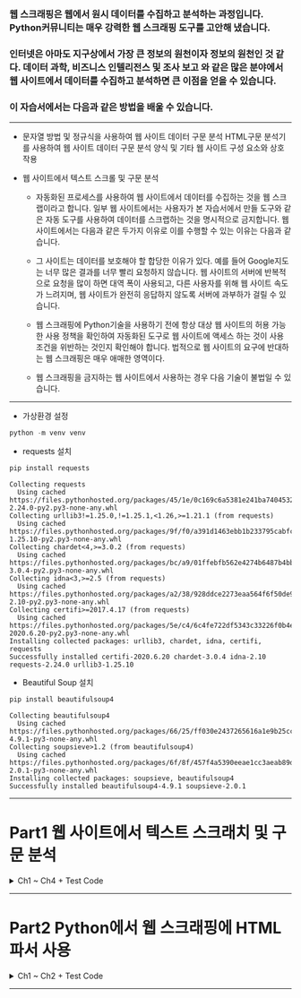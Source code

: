 ### <p>웹 스크래핑은 웹에서 원시 데이터를 수집하고 분석하는 과정입니다. Python커뮤니티는 매우 강력한 웹 스크래핑 도구를 고안해 냈습니다.</p>

### <p>인터넷은 아마도 지구상에서 가장 큰 정보의 원천이자 정보의 원천인 것 같다. 데이터 과학, 비즈니스 인텔리전스 및 조사 보고 와 같은 많은 분야에서 웹 사이트에서 데이터를 수집하고 분석하면 큰 이점을 얻을 수 있습니다.</p>

### <p>이 자습서에서는 다음과 같은 방법을 배울 수 있습니다.</p>

---

* 문자열 방법 및 정규식을 사용하여 웹 사이트 데이터 구문 분석
HTML구문 분석기를 사용하여 웹 사이트 데이터 구문 분석
양식 및 기타 웹 사이트 구성 요소와 상호 작용

* 웹 사이트에서 텍스트 스크롤 및 구문 분석
  * 자동화된 프로세스를 사용하여 웹 사이트에서 데이터를 수집하는 것을 웹 스크랩이라고 합니다. 일부 웹 사이트에서는 사용자가 본 자습서에서 만들 도구와 같은 자동 도구를 사용하여 데이터를 스크랩하는 것을 명시적으로 금지합니다. 웹 사이트에서는 다음과 같은 두가지 이유로 이를 수행할 수 있는 이유는 다음과 같습니다.

  * 그 사이트는 데이터를 보호해야 할 합당한 이유가 있다. 예를 들어 Google지도는 너무 많은 결과를 너무 빨리 요청하지 않습니다.
  웹 사이트의 서버에 반복적으로 요청을 많이 하면 대역 폭이 사용되고, 다른 사용자를 위해 웹 사이트 속도가 느려지며, 웹 사이트가 완전히 응답하지 않도록 서버에 과부하가 걸릴 수 있습니다.

  * 웹 스크래핑에 Python기술을 사용하기 전에 항상 대상 웹 사이트의 허용 가능한 사용 정책을 확인하여 자동화된 도구로 웹 사이트에 액세스 하는 것이 사용 조건을 위반하는 것인지 확인해야 합니다. 법적으로 웹 사이트의 요구에 반대하는 웹 스크래핑은 매우 애매한 영역이다.

  * 웹 스크래핑을 금지하는 웹 사이트에서 사용하는 경우 다음 기술이 불법일 수 있습니다.

---

* 가상환경 설정

```python
python -m venv venv
```

* requests 설치

```python
pip install requests
```

```console
Collecting requests
  Using cached https://files.pythonhosted.org/packages/45/1e/0c169c6a5381e241ba7404532c16a21d86ab872c9bed8bdcd4c423954103/requests-2.24.0-py2.py3-none-any.whl
Collecting urllib3!=1.25.0,!=1.25.1,<1.26,>=1.21.1 (from requests)
  Using cached https://files.pythonhosted.org/packages/9f/f0/a391d1463ebb1b233795cabfc0ef38d3db4442339de68f847026199e69d7/urllib3-1.25.10-py2.py3-none-any.whl
Collecting chardet<4,>=3.0.2 (from requests)
  Using cached https://files.pythonhosted.org/packages/bc/a9/01ffebfb562e4274b6487b4bb1ddec7ca55ec7510b22e4c51f14098443b8/chardet-3.0.4-py2.py3-none-any.whl
Collecting idna<3,>=2.5 (from requests)
  Using cached https://files.pythonhosted.org/packages/a2/38/928ddce2273eaa564f6f50de919327bf3a00f091b5baba8dfa9460f3a8a8/idna-2.10-py2.py3-none-any.whl
Collecting certifi>=2017.4.17 (from requests)
  Using cached https://files.pythonhosted.org/packages/5e/c4/6c4fe722df5343c33226f0b4e0bb042e4dc13483228b4718baf286f86d87/certifi-2020.6.20-py2.py3-none-any.whl
Installing collected packages: urllib3, chardet, idna, certifi, requests
Successfully installed certifi-2020.6.20 chardet-3.0.4 idna-2.10 requests-2.24.0 urllib3-1.25.10
```

* Beautiful Soup 설치

```python
pip install beautifulsoup4
```

```console
Collecting beautifulsoup4
  Using cached https://files.pythonhosted.org/packages/66/25/ff030e2437265616a1e9b25ccc864e0371a0bc3adb7c5a404fd661c6f4f6/beautifulsoup4-4.9.1-py3-none-any.whl
Collecting soupsieve>1.2 (from beautifulsoup4)
  Using cached https://files.pythonhosted.org/packages/6f/8f/457f4a5390eeae1cc3aeab89deb7724c965be841ffca6cfca9197482e470/soupsieve-2.0.1-py3-none-any.whl
Installing collected packages: soupsieve, beautifulsoup4
Successfully installed beautifulsoup4-4.9.1 soupsieve-2.0.1
```

---

# Part1 웹 사이트에서 텍스트 스크래치 및 구문 분석

<details>
<summary>Ch1 ~ Ch4 + Test Code</summary>
<div markdown="1">
Ch 1> 첫번째 웹 스크래퍼

```python
from urllib.request import urlopen

url = "http://olympus.realpython.org/profiles/aphrodite"
page = urlopen(url)
print(page)

html_bytes = page.read()
html = html_bytes.decode("utf-8")
print(html)
```

```console
<http.client.HTTPResponse object at 0x000001E62653A668>

<html>

<head>
    <title>Profile: Aphrodite</title>
</head>

<body bgcolor="yellow">
    <center>
        <br><br>
        <img src="/static/aphrodite.gif" />
        <h2>Name: Aphrodite</h2>
        <br><br>
        Favorite animal: Dove
        <br><br>
        Favorite color: Red
        <br><br>
        Hometown: Mount Olympus
    </center>
</body>

</html>
```

---

Ch2> 문자열 메소드를 사용하여 HTML에서 텍스트 추출

```python
from urllib.request import urlopen

url = "http://olympus.realpython.org/profiles/aphrodite"
page = urlopen(url)

html_bytes = page.read()
html = html_bytes.decode("utf-8")

title_index = html.find("<title>")
print(title_index)

start_index = title_index + len("<title>")
print(start_index)

end_index = html.find("</title>")
print(end_index)

title = html[start_index:end_index]
print(title)

url = "http://olympus.realpython.org/profiles/poseidon"

page = urlopen(url)
html = page.read().decode("utf-8")
start_index = html.find("<title>") + len("<title>")
end_index = html.find("</title>")
title = html[start_index:end_index]

print(title)
```

```console
14
21
39
Profile: Aphrodite

<head>
<title >Profile: Poseidon
```

---

Ch3> 정규 표현식에 대한 우선 순위

```python
import re

find_all_ex1 = re.findall("ab*c", "ac")

print(find_all_ex1)

find_all_ex2 = re.findall("ab*c", "abcd")
find_all_ex3 = re.findall("ab*c", "acc")
find_all_ex4 = re.findall("ab*c", "abcac")
find_all_ex5 = re.findall("ab*c", "abdc")

print(find_all_ex2)
print(find_all_ex3)
print(find_all_ex4)
print(find_all_ex5)

find_all_ex6 = re.findall("ab*c", "ABC")
find_all_ex7 = re.findall("ab*c", "ABC", re.IGNORECASE)

print(find_all_ex6)
print(find_all_ex7)

find_all_ex7 = re.findall("a.c", "abc")
find_all_ex8 = re.findall("a.c", "abbc")
find_all_ex9 = re.findall("a.c", "ac")
find_all_ex10 = re.findall("a.c", "acc")

print(find_all_ex7)
print(find_all_ex8)
print(find_all_ex9)
print(find_all_ex10)

find_all_ex11 = re.findall("a.*c", "abc")
find_all_ex12 = re.findall("a.*c", "abbc")
find_all_ex13 = re.findall("a.*c", "ac")
find_all_ex14 = re.findall("a.*c", "acc")

print(find_all_ex11)
print(find_all_ex12)
print(find_all_ex13)
print(find_all_ex14)

match_results = re.search("ab*c", "ABC", re.IGNORECASE)
match_results_group = match_results.group()

print(match_results_group)

string = "Everything is <replaced> if it's in <tags>."
string = re.sub("<.*>", "ELEPHANTS", string)

print(string)

string2 = "Everything is <replaced> if it's in <tags>."
string2 = re.sub("<.*?>", "ELEPHANTS", string2)

print(string2)
```

```console
['ac']
['abc']
['ac']
['abc', 'ac']
[]
[]
['ABC']
['abc']
[]
[]
['acc']
['abc']
['abbc']
['ac']
['acc']
ABC
Everything is ELEPHANTS.
Everything is ELEPHANTS if it's in ELEPHANTS.
```

---

Ch4> 정규 표현식을 사용하여 HTML에서 텍스트 추출

```python
import re
from urllib.request import urlopen

url = "http://olympus.realpython.org/profiles/dionysus"
page = urlopen(url)
html = page.read().decode("utf-8")

pattern = "<title.*?>.*?</title.*?>"

match_results = re.search(pattern, html, re.IGNORECASE)

title = match_results.group()
title = re.sub("<.*?>", "", title)

print(title)
```

```console
Profile: Dionysus
```

---
Part 1 테스트>

```python
from urllib.request import urlopen

url = "http://olympus.realpython.org/profiles/dionysus"

html_page = urlopen(url)

html_text = html_page.read().decode("utf-8")

for string in ["Name: ", "Favorite Color:"]:
    string_start_idx = html_text.find(string)
   
    text_start_idx = string_start_idx + len(string)

    next_html_tag_offset = html_text[text_start_idx:].find("<")
    text_end_idx = text_start_idx + next_html_tag_offset

    raw_text = html_text[text_start_idx:text_end_idx]

    clean_text = raw_text.strip(" \r\n\t")

    print(clean_text)
```

```console
Dionysus
Wine
```
</div>
</details>

---

# Part2 Python에서 웹 스크래핑에 HTML 파서 사용

<details>
<summary>Ch1 ~ Ch2 + Test Code</summary>
<div markdown="1">

Ch1> BeautifulSoup 객체 작성

```python
from bs4 import BeautifulSoup
from urllib.request import urlopen

url = "http://olympus.realpython.org/profiles/dionysus"

page = urlopen(url)

html = page.read().decode("utf-8")

soup = BeautifulSoup(html, "html.parser")

print(soup)
```

```console
<html>
<head>
<title>Profile: Dionysus</title> 
</head>
<body bgcolor="yellow">
<center>
<br/><br/>
<img src="/static/dionysus.jpg"/>
<h2>Name: Dionysus</h2>
<img src="/static/grapes.png"/><br/><br/>
Hometown: Mount Olympus
<br/><br/>
Favorite animal: Leopard <br/>
<br/>
Favorite Color: Wine
</center>
</body>
</html>
```

---

Ch2> BeautifulSoup 객체 사용


```python
from bs4 import BeautifulSoup
from urllib.request import urlopen

url = "http://olympus.realpython.org/profiles/dionysus"

page = urlopen(url)
html = page.read().decode("utf-8")
soup = BeautifulSoup(html, "html.parser")

print(soup.get_text())

find_all_ex1 = soup.find_all("img")

print(find_all_ex1)

image1, image2 = soup.find_all("img")
find_name_ex1 = image1.name
find_name_ex2 = image2.name

print(find_name_ex1)
print(find_name_ex2)

img_dic_1 = image1["src"]
img_dic_2 = image2["src"]

print(img_dic_1)
print(img_dic_2)

title = soup.title

print(title)

title_string = soup.title.string

print(title_string)

find_all_ex2 = soup.find_all("img", src="/static/dionysus.jpg")

print(find_all_ex2)
```

```console
Profile: Dionysus





Name: Dionysus

Hometown: Mount Olympus

Favorite animal: Leopard

Favorite Color: Wine




[<img src="/static/dionysus.jpg"/>, <img src="/static/grapes.png"/>]
img
img
/static/dionysus.jpg
/static/grapes.png
<title>Profile: Dionysus</title>
Profile: Dionysus
[<img src="/static/dionysus.jpg"/>]
```

---

Part 2 테스트>

```python
from urllib.request import urlopen
from bs4 import BeautifulSoup

base_url = "http://olympus.realpython.org"

html_page = urlopen(base_url + "/profiles")
html_text = html_page.read().decode("utf-8")

soup = BeautifulSoup(html_text, "html.parser")

for link in soup.find_all("a"):
    link_url = base_url + link["href"]
    print(link_url)
```

```console
http://olympus.realpython.org/profiles/aphrodite
http://olympus.realpython.org/profiles/poseidon
http://olympus.realpython.org/profiles/dionysus
```

</div>
</details>

---